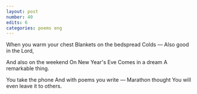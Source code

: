 ```yaml
---
layout: post
number: 40
edits: 6
categories: poems eng
---
```


When you warm your chest
Blankets on the bedspread
Colds —
Also good in the Lord,

And also on the weekend
On New Year's Eve 
Comes in a dream 
A remarkable thing. 

You take the phone 
And with poems you write —
Marathon thought
You will even leave it to others.
